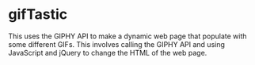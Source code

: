 # gifTastic
This uses the GIPHY API to make a dynamic web page that populate with some different GIFs. This involves calling the GIPHY API and using JavaScript and jQuery to change the HTML of the web page.

